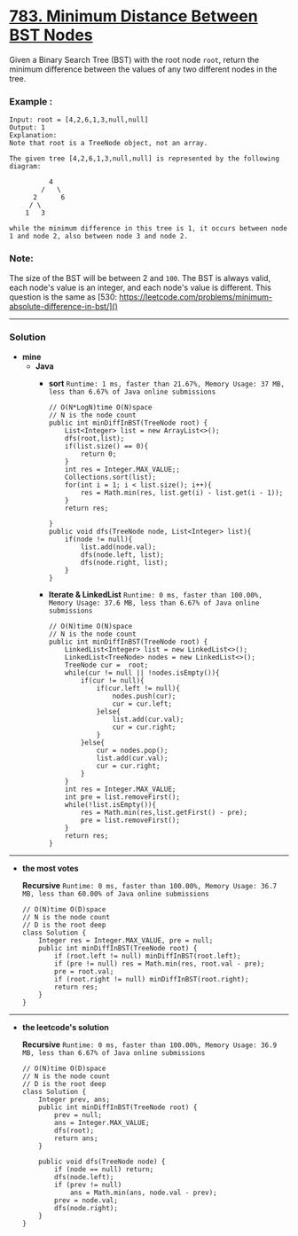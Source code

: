 # [783. Minimum Distance Between BST Nodes](https://leetcode.com/problems/minimum-distance-between-bst-nodes/)

Given a Binary Search Tree (BST) with the root node `root`, return the minimum difference between the values of any two different nodes in the tree.

### Example :
```
Input: root = [4,2,6,1,3,null,null]
Output: 1
Explanation:
Note that root is a TreeNode object, not an array.

The given tree [4,2,6,1,3,null,null] is represented by the following diagram:

          4
        /   \
      2      6
     / \    
    1   3  

while the minimum difference in this tree is 1, it occurs between node 1 and node 2, also between node 3 and node 2.
```

### Note:
The size of the BST will be between 2 and `100`.
The BST is always valid, each node's value is an integer, and each node's value is different.
This question is the same as [530: https://leetcode.com/problems/minimum-absolute-difference-in-bst/]()

---

### Solution
* **mine**
  * **Java**
    * **sort** `Runtime: 1 ms, faster than 21.67%, Memory Usage: 37 MB, less than 6.67% of Java online submissions`
      ```
      // O(N*LogN)time O(N)space
      // N is the node count
      public int minDiffInBST(TreeNode root) {
          List<Integer> list = new ArrayList<>();
          dfs(root,list);
          if(list.size() == 0){
              return 0;
          }
          int res = Integer.MAX_VALUE;;
          Collections.sort(list);
          for(int i = 1; i < list.size(); i++){
              res = Math.min(res, list.get(i) - list.get(i - 1));
          }
          return res;

      }
      public void dfs(TreeNode node, List<Integer> list){
          if(node != null){
              list.add(node.val);
              dfs(node.left, list);
              dfs(node.right, list);
          }
      }
      ```
      
    * **Iterate & LinkedList** `Runtime: 0 ms, faster than 100.00%, Memory Usage: 37.6 MB, less than 6.67% of Java online submissions`
      ```
      // O(N)time O(N)space
      // N is the node count
      public int minDiffInBST(TreeNode root) {
          LinkedList<Integer> list = new LinkedList<>();
          LinkedList<TreeNode> nodes = new LinkedList<>();
          TreeNode cur =  root;
          while(cur != null || !nodes.isEmpty()){
              if(cur != null){
                  if(cur.left != null){
                      nodes.push(cur);
                      cur = cur.left;
                  }else{
                      list.add(cur.val);
                      cur = cur.right;
                  }
              }else{
                  cur = nodes.pop();
                  list.add(cur.val);
                  cur = cur.right;
              }
          }
          int res = Integer.MAX_VALUE;
          int pre = list.removeFirst();
          while(!list.isEmpty()){
              res = Math.min(res,list.getFirst() - pre);
              pre = list.removeFirst();
          }
          return res;
      }
      ```
  
---

* **the most votes**
  
  **Recursive** `Runtime: 0 ms, faster than 100.00%, Memory Usage: 36.7 MB, less than 60.00% of Java online submissions`
  ```
  // O(N)time O(D)space
  // N is the node count
  // D is the root deep
  class Solution {
      Integer res = Integer.MAX_VALUE, pre = null;
      public int minDiffInBST(TreeNode root) {
          if (root.left != null) minDiffInBST(root.left);
          if (pre != null) res = Math.min(res, root.val - pre);
          pre = root.val;
          if (root.right != null) minDiffInBST(root.right);
          return res;
      }
  }
  ```

---

* **the leetcode's solution**

  **Recursive** `Runtime: 0 ms, faster than 100.00%, Memory Usage: 36.9 MB, less than 6.67% of Java online submissions`
  ```
  // O(N)time O(D)space
  // N is the node count
  // D is the root deep
  class Solution {
      Integer prev, ans;
      public int minDiffInBST(TreeNode root) {
          prev = null;
          ans = Integer.MAX_VALUE;
          dfs(root);
          return ans;
      }

      public void dfs(TreeNode node) {
          if (node == null) return;
          dfs(node.left);
          if (prev != null)
              ans = Math.min(ans, node.val - prev);
          prev = node.val;
          dfs(node.right);
      }
  }
  ```




